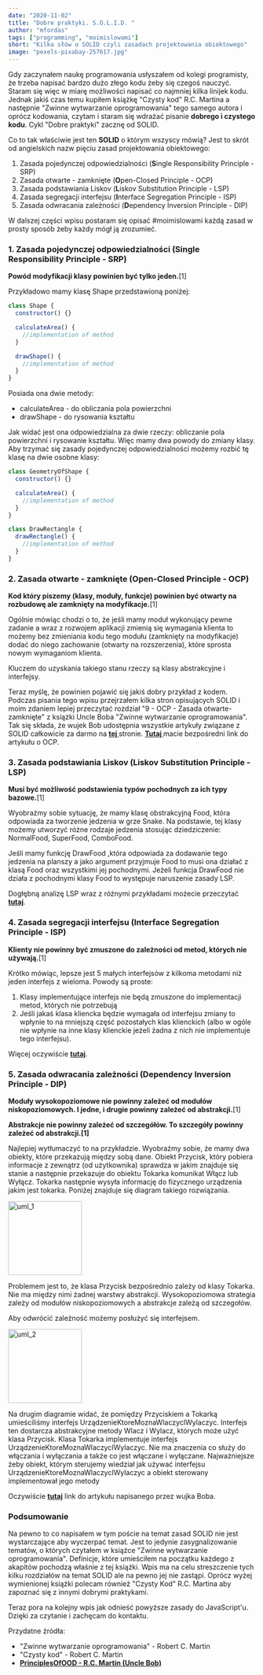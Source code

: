 ```yaml
---
date: "2020-11-02"
title: "Dobre praktyki. S.O.L.I.D. "
author: "mfordas"
tags: ["programming", "moimislowami"]
short: "Kilka słów o SOLID czyli zasadach projektowania obiektowego"
image: "pexels-pixabay-257617.jpg"
---
```


<div>
                            <p>Gdy zaczynałem naukę programowania usłyszałem od kolegi programisty, że trzeba napisać bardzo dużo złego kodu żeby się czegoś nauczyć. Staram się więc w miarę możliwości napisać co najmniej kilka linijek kodu. Jednak jakiś czas temu kupiłem książkę "Czysty kod" R.C. Martina a następnie "Zwinne wytwarzanie oprogramowania" tego samego autora i oprócz kodowania, czytam i staram się wdrażać pisanie <b>dobrego i czystego kodu</b>. Cykl "Dobre praktyki" zacznę od SOLID.</p>
                                <p>
                            <p>Co to tak właściwie jest ten <b>SOLID</b> o którym wszyscy mówią? Jest to skrót od angielskich nazw pięciu zasad projektowania obiektowego:</p>
                                    <ol>
                                        <li>Zasada pojedynczej odpowiedzialności (<b>S</b>ingle Responsibility Principle - SRP)</li>
                                        <li>Zasada otwarte - zamknięte (<b>O</b>pen-Closed Principle - OCP)</li>
                                        <li>Zasada podstawiania Liskov (<b>L</b>iskov Substitution Principle - LSP)</li>
                                        <li>Zasada segregacji interfejsu (<b>I</b>nterface Segregation Principle - ISP)</li>
                                        <li>Zasada odwracania zależności (<b>D</b>ependency Inversion Principle - DIP)</li>
                                    </ol>
                                </p>
                                <p>W dalszej części wpisu postaram się opisać #moimislowami każdą zasad w prosty sposób żeby każdy mógł ją zrozumieć.</p>
                                <h3>1. Zasada pojedynczej odpowiedzialności (Single Responsibility Principle - SRP)</h3>
                                <p><b>Powód modyfikacji klasy powinien być tylko jeden.</b>[1]</p>
                                <p>Przykładowo mamy klasę Shape przedstawioną poniżej:
                                </p>
</div>

```javascript
class Shape {
  constructor() {}

  calculateArea() {
    //implementation of method
  }

  drawShape() {
    //implementation of method
  }
}
```

<div>
<p>
Posiada ona dwie metody:
<ul>
<li>calculateArea - do obliczania pola powierzchni</li>
<li>drawShape - do rysowania kształtu</li>
</ul>
Jak widać jest ona odpowiedzialna za dwie rzeczy: obliczanie pola powierzchni i rysowanie kształtu. Więc mamy dwa powody do zmiany klasy. Aby trzymać się zasady pojedynczej odpowiedzialności możemy rozbić tę klasę na dwie osobne klasy:
</p>
</div>

```javascript
class GeometryOfShape {
  constructor() {}

  calculateArea() {
    //implementation of method
  }
}

class DrawRectangle {
  drawRectangle() {
    //implementation of method
  }
}
```

<div>
<h3>2. Zasada otwarte - zamknięte (Open-Closed Principle - OCP)</h3>
                                <p><b>Kod który piszemy (klasy, moduły, funkcje) powinien być otwarty na rozbudowę ale zamknięty na modyfikacje.</b>[1]</p>
                                <p>Ogólnie mówiąc chodzi o to, że jeśli mamy moduł wykonujący pewne zadanie a wraz z rozwojem aplikacji zmienią się wymagania klienta to możemy bez zmieniania kodu tego modułu (zamknięty na modyfikacje) dodać do niego zachowanie (otwarty na rozszerzenia), które sprosta nowym wymaganiom klienta. 
                                </p>
                                <p>Kluczem do uzyskania takiego stanu rzeczy są klasy abstrakcyjne i interfejsy.
                                </p>
                                <p>Teraz myślę, że powinien pojawić się jakiś dobry przykład z kodem. Podczas pisania tego wpisu przejrzałem kilka stron opisujących SOLID i moim zdaniem lepiej przeczytać rozdział "9 - OCP - Zasada otwarte-zamknięte" z książki Uncle Boba "Zwinne wytwarzanie oprogramowania". Tak się składa, że wujek Bob udostępnia wszystkie artykuły związane z SOLID całkowicie za darmo na <a
                                        href="http://butunclebob.com/ArticleS.UncleBob.PrinciplesOfOod"
                                        target="_blank"><b>tej </b></a>stronie. <a
                                        href="https://drive.google.com/file/d/0BwhCYaYDn8EgN2M5MTkwM2EtNWFkZC00ZTI3LWFjZTUtNTFhZGZiYmUzODc1/view"
                                        target="_blank"><b>Tutaj </b></a>macie bezpośredni link do artykułu o OCP. 
                                </p>
<h3>3. Zasada podstawiania Liskov (Liskov Substitution Principle - LSP)</h3>
                                <p><b>Musi być możliwość podstawienia typów pochodnych za ich typy bazowe.</b>[1]</p>
                                <p>Wyobraźmy sobie sytuację, że mamy klasę obstrakcyjną Food, która odpowiada za tworzenie jedzenia w grze Snake. Na podstawie, tej klasy możemy utworzyć różne rodzaje jedzenia stosując dziedziczenie: NormalFood, SuperFood, ComboFood.
                                </p>
                                <p>Jeśli mamy funkcję DrawFood ,która odpowiada za dodawanie tego jedzenia na planszy a jako argument przyjmuje Food to musi ona działać z klasą Food oraz wszystkimi jej pochodnymi. Jeżeli funkcja DrawFood nie działa z pochodnymi klasy Food to występuje naruszenie zasady LSP.
                                </p>
                                <p>Dogłębną analizę LSP wraz z różnymi przykładami możecie przeczytać <a
                                        href="https://drive.google.com/file/d/0BwhCYaYDn8EgNzAzZjA5ZmItNjU3NS00MzQ5LTkwYjMtMDJhNDU5ZTM0MTlh/view"
                                        target="_blank"><b>tutaj</b></a>.
                                </p>
<h3>4. Zasada segregacji interfejsu (Interface Segregation Principle - ISP)</h3>
                                <p><b>Klienty nie powinny być zmuszone do zależności od metod, których nie używają.</b>[1]</p>
                                <p>Krótko mówiąc, lepsze jest 5 małych interfejsów z kilkoma metodami niż jeden interfejs z wieloma. Powody są proste:</p>
                                    <ol>
                                        <li>Klasy implementujące interfejs nie będą zmuszone do implementacji metod, których nie potrzebują</li>
                                        <li>Jeśli jakaś klasa kliencka będzie wymagała od interfejsu zmiany to wpłynie to na mniejszą część pozostałych klas klienckich (albo w ogóle nie wpłynie na inne klasy klienckie jeżeli żadna z nich nie implementuje tego interfejsu).</li>
                                    </ol>
                                <p>Więcej oczywiście <a
                                        href="https://drive.google.com/file/d/0BwhCYaYDn8EgOTViYjJhYzMtMzYxMC00MzFjLWJjMzYtOGJiMDc5N2JkYmJi/view"
                                        target="_blank"><b>tutaj</b></a>.
                                </p>
<h3>5. Zasada odwracania zależności (Dependency Inversion Principle - DIP)</h3>
                                <p><b>Moduły wysokopoziomowe nie powinny zależeć od modułów niskopoziomowych. I jedne, i drugie powinny zależeć od abstrakcji.</b>[1]</p>
                                <p><b>Abstrakcje nie powinny zależeć od szczegółów. To szczegóły powinny zależeć od abstrakcji.[1]</b></p>
                                <p>Najlepiej wytłumaczyć to na przykładzie. Wyobraźmy sobie, że mamy dwa obiekty, które przekazują między sobą dane. Obiekt Przycisk, który pobiera informacje z zewnątrz (od użytkownika) sprawdza w jakim znajduje się stanie a następnie przekazuje do obiektu Tokarka komunikat Włącz lub Wyłącz. Tokarka następnie wysyła informację do fizycznego urządzenia jakim jest tokarka. Poniżej znajduje się diagram takiego rozwiązania.</p>
                                <img src="/images/solid_uml_1.png" style="width:150px" alt="uml_1"/>
                                <p>Problemem jest to, że klasa Przycisk bezpośrednio zależy od klasy Tokarka. Nie ma między nimi żadnej warstwy abstrakcji. Wysokopoziomowa strategia zależy od modułów niskopoziomowych a abstrakcje zależą od szczegołów.</p>
                                <p>Aby odwrócić zależność możemy posłużyć się interfejsem.</p>
                                <img src="/images/solid_uml_2.png" style="width:150px" alt="uml_2"/>
                                <p>Na drugim diagramie widać, że pomiędzy Przyciskiem a Tokarką umieściliśmy interfejs UrządzenieKtoreMoznaWlaczycIWylaczyc. Interfejs ten dostarcza abstrakcyjne metody Wlacz i Wylacz, których może użyć klasa Przycisk. Klasa Tokarka implementuje interfejs UrządzenieKtoreMoznaWlaczycIWylaczyc. Nie ma znaczenia co służy do włączania i wyłączania a także co jest włączane i wyłączane. Najważniejsze żeby obiekt, którym sterujemy wiedział jak używać interfejsu UrządzenieKtoreMoznaWlaczycIWylaczyc a obiekt sterowany implementował jego metody</p>
                                <p>Oczywiście <a
                                        href="https://drive.google.com/file/d/0BwhCYaYDn8EgOTViYjJhYzMtMzYxMC00MzFjLWJjMzYtOGJiMDc5N2JkYmJi/view"
                                        target="_blank"><b>tutaj</b></a> link do artykułu napisanego przez wujka Boba.
                                </p>
                                <h3>Podsumowanie</h3>
                                <p>Na pewno to co napisałem w tym poście na temat zasad SOLID nie jest wystarczające aby wyczerpać temat. Jest to jedynie zasygnalizowanie tematów, o których czytałem w książce "Zwinne wytwarzanie oprogramowania". Definicje, które umieściłem na początku każdego z akapitów pochodzą właśnie z tej książki. Wpis ma na celu streszczenie tych kilku rozdziałów na temat SOLID ale na pewno jej nie zastąpi. Oprócz wyżej wymienionej książki polecam również "Czysty Kod" R.C. Martina aby zapoznać się z innymi dobrymi praktykami.</p>
                                <p>Teraz pora na kolejny wpis jak odnieść powyższe zasady do JavaScript'u. Dzięki za czytanie i zachęcam do kontaktu.</p>
                                <p>
                                     Przydatne źródła:
                                    <ul>
                                        <li>"Zwinne wytwarzanie oprogramowania" - Robert C. Martin</li>
                                        <li>"Czysty kod" - Robert C. Martin</li>
                                        <li><a
                                        href="http://butunclebob.com/ArticleS.UncleBob.PrinciplesOfOod"
                                        target="_blank"><b>PrinciplesOfOOD - R.C. Martin (Uncle Bob)</b></a></li>
                                    </ul>
                                </p>
                            </div>
